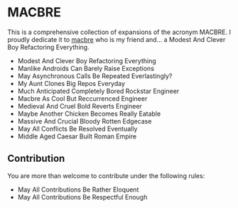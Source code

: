 # MACBRE

This is a comprehensive collection of expansions of the acronym MACBRE. I proudly dedicate it to [macbre](https://github.com/macbre) who is my friend and... a Modest And Clever Boy Refactoring Everything.

* Modest And Clever Boy Refactoring Everything
* Manlike Androids Can Barely Raise Exceptions
* May Asynchronous Calls Be Repeated Everlastingly?
* My Aunt Clones Big Repos Everyday
* Much Anticipated Completely Bored Rockstar Engineer
* Macbre As Cool But Reccurrenced Engineer
* Medieval And Cruel Bold Reverts Engineer
* Maybe Another Chicken Becomes Really Eatable
* Massive And Crucial Bloody Rotten Edgecase
* May All Conflicts Be Resolved Eventually
* Middle Aged Caesar Built Roman Empire

## Contribution

You are more than welcome to contribute under the following rules:

* May All Contributions Be Rather Eloquent
* May All Contributions Be Respectful Enough
